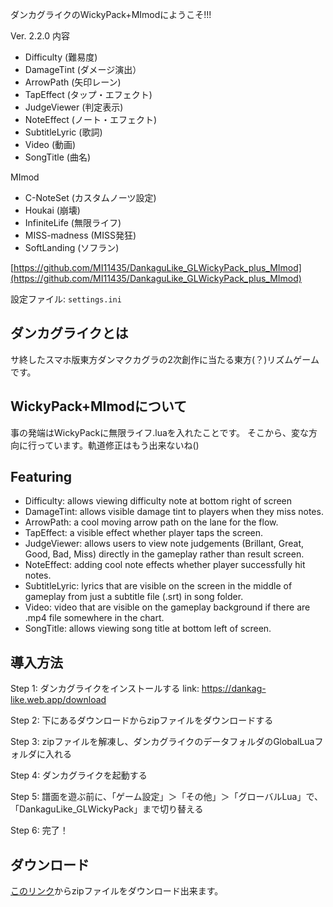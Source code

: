 ダンカグライクのWickyPack+MImodにようこそ!!!

Ver. 2.2.0
内容

+ Difficulty (難易度)
+ DamageTint (ダメージ演出）
+ ArrowPath (矢印レーン)
+ TapEffect (タップ・エフェクト)
+ JudgeViewer (判定表示)
+ NoteEffect (ノート・エフェクト)
+ SubtitleLyric (歌詞)
+ Video (動画)
+ SongTitle (曲名)

MImod
+ C-NoteSet (カスタムノーツ設定)
+ Houkai (崩壊)
+ InfiniteLife (無限ライフ)
+ MISS-madness (MISS発狂)
+ SoftLanding (ソフラン)

[https://github.com/MI11435/DankaguLike_GLWickyPack_plus_MImod](https://github.com/MI11435/DankaguLike_GLWickyPack_plus_MImod)

設定ファイル: `settings.ini`

## ダンカグライクとは

サ終したスマホ版東方ダンマクカグラの2次創作に当たる東方(？)リズムゲームです。

## WickyPack+MImodについて

事の発端はWickyPackに無限ライフ.luaを入れたことです。
そこから、変な方向に行っています。軌道修正はもう出来ないね()

## Featuring

+ Difficulty: allows viewing difficulty note at bottom right of screen
+ DamageTint: allows visible damage tint to players when they miss notes.
+ ArrowPath: a cool moving arrow path on the lane for the flow.
+ TapEffect: a visible effect whether player taps the screen.
+ JudgeViewer: allows users to view note judgements (Brillant, Great, Good, Bad, Miss) directly in the gameplay rather than result screen.
+ NoteEffect: adding cool note effects whether player successfully hit notes.
+ SubtitleLyric: lyrics that are visible on the screen in the middle of gameplay from just a subtitle file (.srt) in song folder.
+ Video: video that are visible on the gameplay background if there are .mp4 file somewhere in the chart.
+ SongTitle: allows viewing song title at bottom left of screen.

## 導入方法

Step 1: ダンカグライクをインストールする link: https://dankag-like.web.app/download

Step 2: 下にあるダウンロードからzipファイルをダウンロードする

Step 3: zipファイルを解凍し、ダンカグライクのデータフォルダのGlobalLuaフォルダに入れる

Step 4: ダンカグライクを起動する

Step 5: 譜面を遊ぶ前に、「ゲーム設定」＞「その他」＞「グローバルLua」で、「DankaguLike_GLWickyPack」まで切り替える

Step 6: 完了！

## ダウンロード

[このリンク](https://github.com/MI11435/DankaguLike_GLWickyPack_plus_MImod/releases)からzipファイルをダウンロード出来ます。
